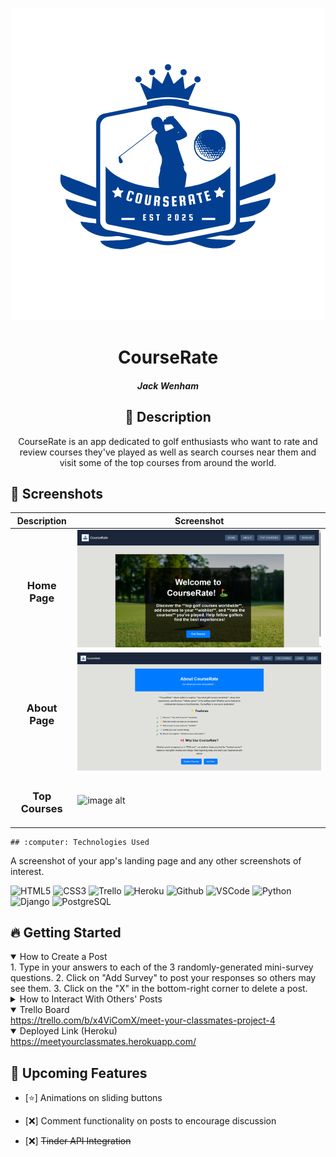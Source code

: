 <div id="header" align="center">

  ![image alt](https://github.com/JWenham22/unit4-project/blob/main/CourseRate.png?raw=true)

</div>

<div id="description" align="center">

  # CourseRate
  
  ##### Jack Wenham
  
  ## :pencil: Description
  
  CourseRate is an app dedicated to golf enthusiasts who want to rate and review courses they've played as well as 
  search courses near them and visit some of the top courses from around the world.

</div>

  ## :camera_flash: Screenshots 

  |   Description | Screenshot | 
  |:-------------:| -----------|
  | <h3 align="center">Home Page</h3> | ![image alt](https://github.com/JWenham22/unit4-project/blob/main/Screenshot%202025-03-17%20172915.png?raw=true)
  | <h3 align="center">About Page</h3> | ![image alt](https://github.com/JWenham22/unit4-project/blob/main/Screenshot%202025-03-17%20173016.png?raw=true)
  | <h3 align="center">Top Courses</h3> | ![image alt]()


    ## :computer: Technologies Used
  A screenshot of your app's landing page and any other screenshots of interest.

 
  ![HTML5](https://img.shields.io/badge/-HTML5-05122A?style=flat&logo=html5)
  ![CSS3](https://img.shields.io/badge/-CSS-05122A?style=flat&logo=css3)
  ![Trello](https://img.shields.io/badge/-Trello-05122A?style=flat&logo=trello)
  ![Heroku](https://img.shields.io/badge/-Heroku-05122A?style=flat&logo=heroku)
  ![Github](https://img.shields.io/badge/-GitHub-05122A?style=flat&logo=github)
  ![VSCode](https://img.shields.io/badge/-VS_Code-05122A?style=flat&logo=visualstudio)
  ![Python](https://img.shields.io/badge/-Python-05122A?style=flat&logo=python)
  ![Django](https://img.shields.io/badge/-Django-05122A?style=flat&logo=django)
  ![PostgreSQL](https://img.shields.io/badge/-PostgreSQL-05122A?style=flat&logo=postgresql)

## :fire: Getting Started

<details open>
  <summary> How to Create a Post </summary>
    1. Type in your answers to each of the 3 randomly-generated mini-survey questions.
    2. Click on "Add Survey" to post your responses so others may see them.
    3. Click on the "X" in the bottom-right corner to delete a post.
</details>

<details>
  <summary> How to Interact With Others' Posts </summary>
    1. Posts may be "liked" or "disliked" by clicking on the thumbs up or down button on their card.
    2. To reveal the author of a post, hover over the `Who could it possibly be?` button.
    3. To see more posts by the same user, click on the revealed username and profile picture.
</details>

<details open>
  <summary> Trello Board </summary>
  <a href="https://trello.com/b/x4ViComX/meet-your-classmates-project-4"
    > https://trello.com/b/x4ViComX/meet-your-classmates-project-4 </a
  >
</details>

<details open>
  <summary> Deployed Link (Heroku) </summary>
  <a href="https://meetyourclassmates.herokuapp.com/"
    > https://meetyourclassmates.herokuapp.com/ </a
  >
</details>

## :satellite: Upcoming Features

- [:star:] Animations on sliding buttons

- [:x:] Comment functionality on posts to encourage discussion

- [:x:] ~~Tinder API Integration~~
